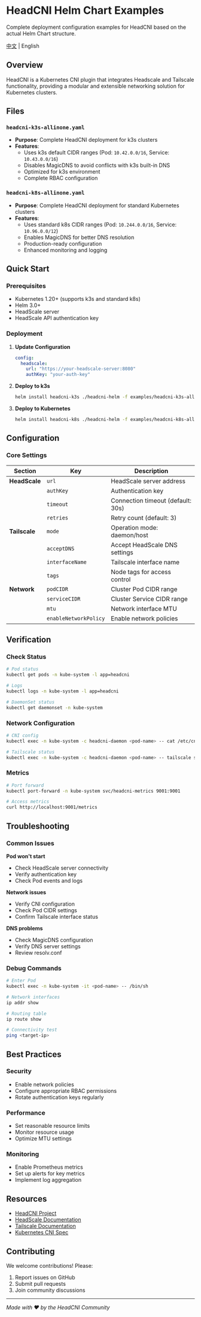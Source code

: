# HeadCNI Helm Chart Examples

Complete deployment configuration examples for HeadCNI based on the actual Helm Chart structure.

[中文](README_CN.md) | English

## Overview

HeadCNI is a Kubernetes CNI plugin that integrates Headscale and Tailscale functionality, providing a modular and extensible networking solution for Kubernetes clusters.

## Files

### `headcni-k3s-allinone.yaml`
- **Purpose**: Complete HeadCNI deployment for k3s clusters
- **Features**: 
  - Uses k3s default CIDR ranges (Pod: `10.42.0.0/16`, Service: `10.43.0.0/16`)
  - Disables MagicDNS to avoid conflicts with k3s built-in DNS
  - Optimized for k3s environment
  - Complete RBAC configuration

### `headcni-k8s-allinone.yaml`
- **Purpose**: Complete HeadCNI deployment for standard Kubernetes clusters
- **Features**:
  - Uses standard k8s CIDR ranges (Pod: `10.244.0.0/16`, Service: `10.96.0.0/12`)
  - Enables MagicDNS for better DNS resolution
  - Production-ready configuration
  - Enhanced monitoring and logging

## Quick Start

### Prerequisites
- Kubernetes 1.20+ (supports k3s and standard k8s)
- Helm 3.0+
- HeadScale server
- HeadScale API authentication key

### Deployment

1. **Update Configuration**
   ```yaml
   config:
     headscale:
       url: "https://your-headscale-server:8080"
       authKey: "your-auth-key"
   ```

2. **Deploy to k3s**
   ```bash
   helm install headcni-k3s ./headcni-helm -f examples/headcni-k3s-allinone.yaml
   ```

3. **Deploy to Kubernetes**
   ```bash
   helm install headcni-k8s ./headcni-helm -f examples/headcni-k8s-allinone.yaml
   ```

## Configuration

### Core Settings

| Section | Key | Description |
|---------|-----|-------------|
| **HeadScale** | `url` | HeadScale server address |
| | `authKey` | Authentication key |
| | `timeout` | Connection timeout (default: 30s) |
| | `retries` | Retry count (default: 3) |
| **Tailscale** | `mode` | Operation mode: daemon/host |
| | `acceptDNS` | Accept HeadScale DNS settings |
| | `interfaceName` | Tailscale interface name |
| | `tags` | Node tags for access control |
| **Network** | `podCIDR` | Cluster Pod CIDR range |
| | `serviceCIDR` | Cluster Service CIDR range |
| | `mtu` | Network interface MTU |
| | `enableNetworkPolicy` | Enable network policies |

## Verification

### Check Status
```bash
# Pod status
kubectl get pods -n kube-system -l app=headcni

# Logs
kubectl logs -n kube-system -l app=headcni

# DaemonSet status
kubectl get daemonset -n kube-system
```

### Network Configuration
```bash
# CNI config
kubectl exec -n kube-system -c headcni-daemon <pod-name> -- cat /etc/cni/net.d/10-headcni.conflist

# Tailscale status
kubectl exec -n kube-system -c headcni-daemon <pod-name> -- tailscale status
```

### Metrics
```bash
# Port forward
kubectl port-forward -n kube-system svc/headcni-metrics 9001:9001

# Access metrics
curl http://localhost:9001/metrics
```

## Troubleshooting

### Common Issues

**Pod won't start**
- Check HeadScale server connectivity
- Verify authentication key
- Check Pod events and logs

**Network issues**
- Verify CNI configuration
- Check Pod CIDR settings
- Confirm Tailscale interface status

**DNS problems**
- Check MagicDNS configuration
- Verify DNS server settings
- Review resolv.conf

### Debug Commands
```bash
# Enter Pod
kubectl exec -n kube-system -it <pod-name> -- /bin/sh

# Network interfaces
ip addr show

# Routing table
ip route show

# Connectivity test
ping <target-ip>
```

## Best Practices

### Security
- Enable network policies
- Configure appropriate RBAC permissions
- Rotate authentication keys regularly

### Performance
- Set reasonable resource limits
- Monitor resource usage
- Optimize MTU settings

### Monitoring
- Enable Prometheus metrics
- Set up alerts for key metrics
- Implement log aggregation

## Resources

- [HeadCNI Project](https://github.com/binrc/headcni)
- [HeadScale Documentation](https://github.com/juanfont/headscale)
- [Tailscale Documentation](https://tailscale.com/kb/)
- [Kubernetes CNI Spec](https://github.com/containernetworking/cni)

## Contributing

We welcome contributions! Please:
1. Report issues on GitHub
2. Submit pull requests
3. Join community discussions

---

*Made with ❤️ by the HeadCNI Community* 